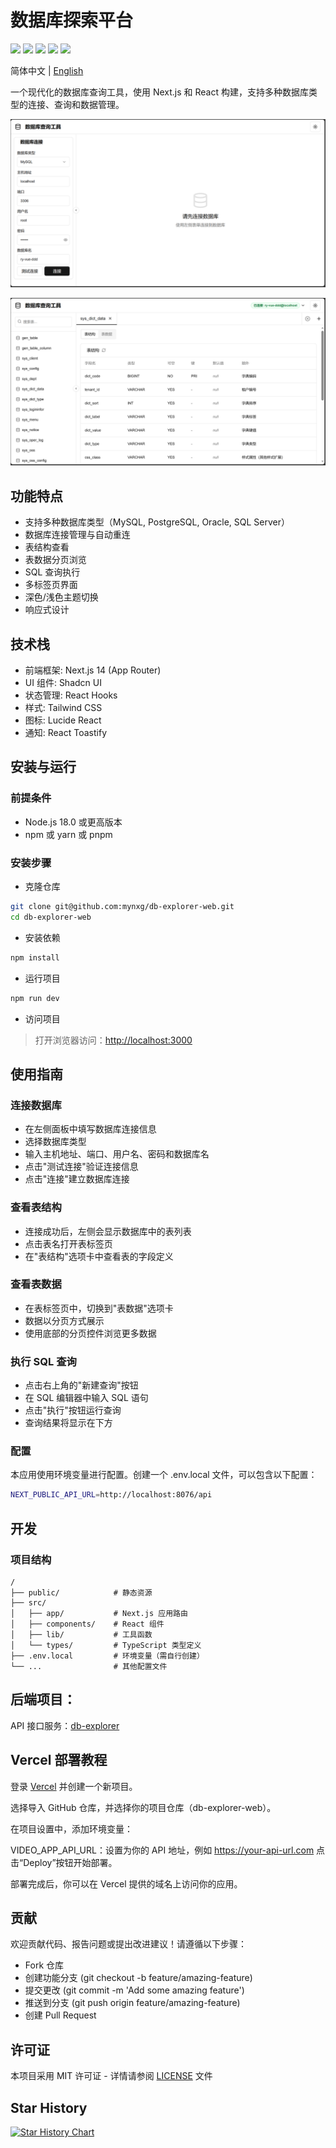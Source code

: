 # 数据库探索平台

[![](https://img.shields.io/github/stars/mynxg/db-explorer-web)](https://github.com/mynxg/db-explorer-web/stargazers)
[![](https://img.shields.io/github/issues/mynxg/db-explorer-web)](https://github.com/mynxg/db-explorer-web/issues)
[![](https://img.shields.io/github/issues-closed/mynxg/db-explorer-web)](https://github.com/mynxg/db-explorer-web/issues?q=is%3Aissue+is%3Aclosed)
[![](https://img.shields.io/github/issues-pr/mynxg/db-explorer-web)](https://github.com/mynxg/db-explorer-web/pulls)
[![](https://img.shields.io/github/issues-pr-closed/mynxg/db-explorer-web)](https://github.com/mynxg/db-explorer-web/pulls?q=is%3Apr+is%3Aclosed)


简体中文 | [English](README-EN.md)



一个现代化的数据库查询工具，使用 Next.js 和 React 构建，支持多种数据库类型的连接、查询和数据管理。

![image-20250226203426308](./asset/image-20250226203426308.png)

![image-20250226203548713](./asset/image-20250226203548713.png)


## 功能特点

- 支持多种数据库类型（MySQL, PostgreSQL, Oracle, SQL Server）
- 数据库连接管理与自动重连
- 表结构查看
- 表数据分页浏览
- SQL 查询执行
- 多标签页界面
- 深色/浅色主题切换
- 响应式设计


## 技术栈

- 前端框架: Next.js 14 (App Router)
- UI 组件: Shadcn UI
- 状态管理: React Hooks
- 样式: Tailwind CSS
- 图标: Lucide React
- 通知: React Toastify


## 安装与运行

### 前提条件

- Node.js 18.0 或更高版本
- npm 或 yarn 或 pnpm

### 安装步骤

- 克隆仓库

```bash
git clone git@github.com:mynxg/db-explorer-web.git
cd db-explorer-web
```

- 安装依赖

```bash
npm install
```

- 运行项目  

```bash
npm run dev
```

- 访问项目
>打开浏览器访问：[http://localhost:3000](http://localhost:3000)


## 使用指南

### 连接数据库

- 在左侧面板中填写数据库连接信息
- 选择数据库类型
- 输入主机地址、端口、用户名、密码和数据库名
- 点击"测试连接"验证连接信息
- 点击"连接"建立数据库连接

### 查看表结构
- 连接成功后，左侧会显示数据库中的表列表
- 点击表名打开表标签页
- 在"表结构"选项卡中查看表的字段定义

### 查看表数据
- 在表标签页中，切换到"表数据"选项卡
- 数据以分页方式展示
- 使用底部的分页控件浏览更多数据

### 执行 SQL 查询
- 点击右上角的"新建查询"按钮
- 在 SQL 编辑器中输入 SQL 语句
- 点击"执行"按钮运行查询
- 查询结果将显示在下方

### 配置
本应用使用环境变量进行配置。创建一个 .env.local 文件，可以包含以下配置：

```bash
NEXT_PUBLIC_API_URL=http://localhost:8076/api
```


## 开发

### 项目结构

```
/
├── public/            # 静态资源
├── src/
│   ├── app/           # Next.js 应用路由
│   ├── components/    # React 组件
│   ├── lib/           # 工具函数
│   └── types/         # TypeScript 类型定义
├── .env.local         # 环境变量（需自行创建）
└── ...                # 其他配置文件
```




## 后端项目：

API 接口服务：[db-explorer](git@github.com:mynxg/db-explorer.git)


## Vercel 部署教程
登录 [Vercel](https://vercel.com/) 并创建一个新项目。

选择导入 GitHub 仓库，并选择你的项目仓库（db-explorer-web）。

在项目设置中，添加环境变量：

VIDEO_APP_API_URL：设置为你的 API 地址，例如 https://your-api-url.com
点击“Deploy”按钮开始部署。

部署完成后，你可以在 Vercel 提供的域名上访问你的应用。


## 贡献

欢迎贡献代码、报告问题或提出改进建议！请遵循以下步骤：
- Fork 仓库
- 创建功能分支 (git checkout -b feature/amazing-feature)
- 提交更改 (git commit -m 'Add some amazing feature')
- 推送到分支 (git push origin feature/amazing-feature)
- 创建 Pull Request


## 许可证

本项目采用 MIT 许可证 - 详情请参阅 [LICENSE](LICENSE) 文件

## Star History

[![Star History Chart](https://api.star-history.com/svg?repos=mynxg/db-explorer-web&type=Date)](https://star-history.com/#mynxg/db-explorer-web&Date)

